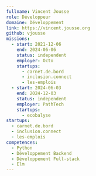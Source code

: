 ```yaml
---
fullname: Vincent Jousse
role: Développeur
domaine: Développement
link: https://vincent.jousse.org
github: vjousse
missions:
  - start: 2021-12-06
    end: 2024-06-06
    status: independent
    employer: Octo
    startups:
      - carnet.de.bord
      - inclusion.connect
      - les-emplois
  - start: 2024-06-03
    end: 2024-12-03
    status: independent
    employer: PathTech
    startups:
      - ecobalyse
startups:
  - carnet.de.bord
  - inclusion.connect
  - les-emplois
competences:
  - Python
  - Développement Backend
  - Développement Full-stack
  - Elm
---
```

